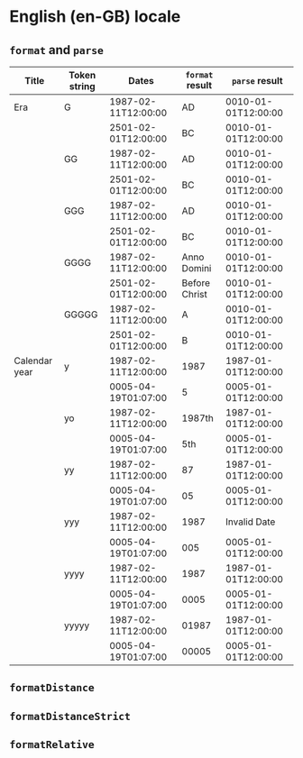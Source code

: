 # English (en-GB) locale

## `format` and `parse`

| Title | Token string | Dates | `format` result | `parse` result |
|-------|--------------|-------|-------------------|------------------|
| Era | G | 1987-02-11T12:00:00 | AD | 0010-01-01T12:00:00 |
| | | 2501-02-01T12:00:00 | BC | 0010-01-01T12:00:00 |
| | GG | 1987-02-11T12:00:00 | AD | 0010-01-01T12:00:00 |
| | | 2501-02-01T12:00:00 | BC | 0010-01-01T12:00:00 |
| | GGG | 1987-02-11T12:00:00 | AD | 0010-01-01T12:00:00 |
| | | 2501-02-01T12:00:00 | BC | 0010-01-01T12:00:00 |
| | GGGG | 1987-02-11T12:00:00 | Anno Domini | 0010-01-01T12:00:00 |
| | | 2501-02-01T12:00:00 | Before Christ | 0010-01-01T12:00:00 |
| | GGGGG | 1987-02-11T12:00:00 | A | 0010-01-01T12:00:00 |
| | | 2501-02-01T12:00:00 | B | 0010-01-01T12:00:00 |
| Calendar year | y | 1987-02-11T12:00:00 | 1987 | 1987-01-01T12:00:00 |
| | | 0005-04-19T01:07:00 | 5 | 0005-01-01T12:00:00 |
| | yo | 1987-02-11T12:00:00 | 1987th | 1987-01-01T12:00:00 |
| | | 0005-04-19T01:07:00 | 5th | 0005-01-01T12:00:00 |
| | yy | 1987-02-11T12:00:00 | 87 | 1987-01-01T12:00:00 |
| | | 0005-04-19T01:07:00 | 05 | 0005-01-01T12:00:00 |
| | yyy | 1987-02-11T12:00:00 | 1987 | Invalid Date |
| | | 0005-04-19T01:07:00 | 005 | 0005-01-01T12:00:00 |
| | yyyy | 1987-02-11T12:00:00 | 1987 | 1987-01-01T12:00:00 |
| | | 0005-04-19T01:07:00 | 0005 | 0005-01-01T12:00:00 |
| | yyyyy | 1987-02-11T12:00:00 | 01987 | 1987-01-01T12:00:00 |
| | | 0005-04-19T01:07:00 | 00005 | 0005-01-01T12:00:00 |

## `formatDistance`

## `formatDistanceStrict`

## `formatRelative`
